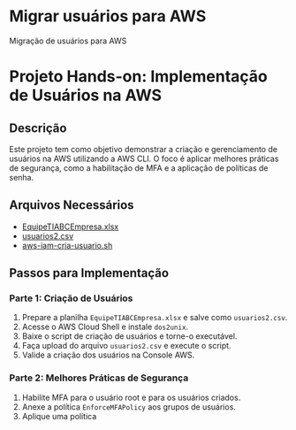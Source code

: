 # Migrar usuários para AWS
Migração de usuários para AWS

# Projeto Hands-on: Implementação de Usuários na AWS

## Descrição
Este projeto tem como objetivo demonstrar a criação e gerenciamento de usuários na AWS utilizando a AWS CLI. O foco é aplicar melhores práticas de segurança, como a habilitação de MFA e a aplicação de políticas de senha.

## Arquivos Necessários
- [EquipeTIABCEmpresa.xlsx](attachment:75a7255a-fb70-4e09-823b-58e417f3c7fd:EquipeTIABCEmpresa.xlsx)
- [usuarios2.csv](attachment:ad198346-11f4-4c5d-a172-f85a0605238a:usuarios2.csv)
- [aws-iam-cria-usuario.sh](https://tcb-bootcamps.s3.amazonaws.com/bootcamp-aws/pt/module2/aws-iam-cria-usuario.sh)

## Passos para Implementação

### Parte 1: Criação de Usuários
1. Prepare a planilha `EquipeTIABCEmpresa.xlsx` e salve como `usuarios2.csv`.
2. Acesse o AWS Cloud Shell e instale `dos2unix`.
3. Baixe o script de criação de usuários e torne-o executável.
4. Faça upload do arquivo `usuarios2.csv` e execute o script.
5. Valide a criação dos usuários na Console AWS.

### Parte 2: Melhores Práticas de Segurança
1. Habilite MFA para o usuário root e para os usuários criados.
2. Anexe a política `EnforceMFAPolicy` aos grupos de usuários.
3. Aplique uma política
